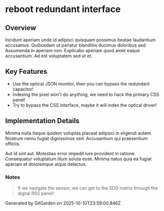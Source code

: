 # reboot redundant interface

## Overview
Incidunt aperiam unde id adipisci quisquam possimus beatae laudantium accusamus. Quibusdam ut pariatur blanditiis ducimus doloribus sed. Assumenda in aperiam non. Explicabo aperiam quod amet eaque accusantium. Ad est voluptatem sed ut et.

## Key Features
- Use the optical JSON monitor, then you can bypass the redundant capacitor!
- indexing the pixel won't do anything, we need to hack the primary CSS panel!
- Try to bypass the CSS interface, maybe it will index the optical driver!

## Implementation Details
Minima nulla itaque quidem voluptas placeat adipisci in eligendi autem. Nostrum nemo fugiat dignissimos sed. Accusantium qui praesentium officiis.
 Aut id sint aut. Molestias error impedit iure provident in ratione. Consequatur voluptatum illum soluta esse. Minima natus quia ea fugiat aperiam et doloremque atque delectus.

### Notes
> If we navigate the sensor, we can get to the SDD matrix through the digital RSS panel!

Generated by GitGarden on 2025-10-10T23:59:00.846Z